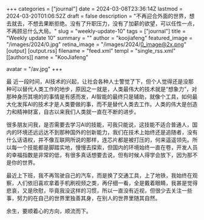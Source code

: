 +++
categories = ["journal"]
date = 2024-03-08T23:36:14Z
lastmod = 2024-03-20T01:06:52Z
draft = false
description = "不再迎合外面的世界，想去就去，不想去果断拒绝。没有了升职压力，没有了加薪的欲望，可以任性一点，不再顾忌什么大局。"
slug = "weekly-update-10"
tags = ["journal"]
title = "Weekly update 10"
summary = ""
author = "koojiafeng"
featured_image = "/images/2024/0.jpg"
retina_image =  "/images/2024/0_image@2x.png"
[output]
    [output.rss]
        filename = "feed.xml"
        templ = "single_rss.xml"
[[authors]]
name = "KooJiafeng"

avatar = "/av.jpg"
+++
<p class="has-dropcap">
<span aria-labelledby="word--first" role="text">
 <span aria-hidden="true">
  <span class="dropcap">最</span>
 </span>
</span>近一段时间，AI技术的兴起，让社会各种人士警觉了下，但个人觉得还是没那种可以替代人类工作的地步，原因之一就是，人类最伟大的技术就是“想象力”，对那种身历其境的的事情是有感而发，AI智能的最终只是辅助，就像个工具，如何最大化发挥AI的技术才是人类要做的事，而不是替代人类去工作。人类的伟大是创造力和精神财富，自古以来我们人类就一直在不断的进步。
</p>
很多朋友问我，是否需要去学习AI的技能，可我只能说，这技能不适合普通人，国内的环境还远远达不到那种国外的创新能力，我们在技术上始终还是追随者，没有什么话语权，并不像互联网所说的那样，连芯片都是被打压的，何来遥遥领先。所以每一个技能都是脚踏实地，慢慢去探索，但国内的环境始终一直在卷，开发人员的幸福指数是非常的低，有很多真话想要去说，但有时候人得学会放下，因为那不是你的世界。

最近上下班，我不再驾驶自己的汽车，而是换了交通工具，上了地铁，我始终在观察，人们依旧喜欢拿着手机刷视频之类，再仔细一看，全是戴着眼睛，我甚是觉得悲哀，又是欣慰，毕竟我没这样的习惯，所以一直没有近视，但很少去关注一些事，努力的在自己的世界里独善其身，在别人的世界里随其自然。   

余生，要顺着心的方向，顺流而下。
